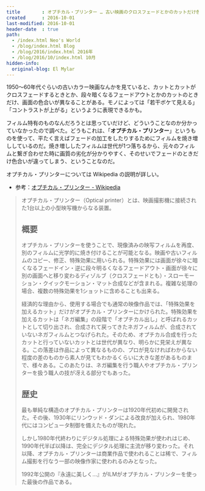 ```yaml
---
title        : オプチカル・プリンター … 古い映画のクロスフェードとかのカットだけ色合いが違うアレ
created      : 2016-10-01
last-modified: 2016-10-01
header-date  : true
path:
  - /index.html Neo's World
  - /blog/index.html Blog
  - /blog/2016/index.html 2016年
  - /blog/2016/10/index.html 10月
hidden-info:
  original-blog: El Mylar
---
```


1950～60年代ぐらいの古いカラー映画なんかを見ていると、カットとカットがクロスフェードするときとか、段々暗くなるフェードアウトとかのカットのときだけ、画面の色合いが異なることがある。モノによっては「若干ボケて見える」「コントラストが上がる」というように表現できるかも。

フィルム特有のものなんだろうとは思っていだけど、どういうことなのか分かっていなかったので調べた。どうもこれは、「__オプチカル・プリンター__」というものを使って、平たく言えばフェードの加工をしたりするためにフィルムを焼き増ししているのだ。焼き増ししたフィルムは世代が1つ落ちるから、元々のフィルムと繋ぎ合わせた時に画質の劣化が分かりやすく、そのせいでフェードのときだけ色合いが違ってしまう、ということなのだ。

オプチカル・プリンターについては Wikipedia の説明が詳しい。

- 参考：[オプチカル・プリンター - Wikipedia](https://ja.wikipedia.org/wiki/%E3%82%AA%E3%83%97%E3%83%81%E3%82%AB%E3%83%AB%E3%83%BB%E3%83%97%E3%83%AA%E3%83%B3%E3%82%BF%E3%83%BC)

> オプチカル・プリンター（Optical printer）とは、映画撮影機に接続された1台以上の小型映写機からなる装置。
> 
> ## 概要
> 
> オプチカル・プリンターを使うことで、現像済みの映写フィルムを再度、別のフィルムに光学的に焼き付けることが可能となる。映画や古いフィルムのコピー、修正、特殊効果に用いられる。特殊効果には画面が徐々に暗くなるフェードイン・逆に段々明るくなるフェードアウト・画面が徐々に別の画面へと移り変わるディゾルブ（クロスフェードとも）・スローモーション・クイックモーション・マット合成などが含まれる。複雑な処理の場合、複数の特殊効果を1ショットに含めることも出来る。
> 
> 経済的な理由から、使用する場合でも通常の映像作品では、「特殊効果を加えるカット」だけがオプチカル・プリンターにかけられた。特殊効果を加えるカットは「ネガ編集」の段階で「オプチカル出し」と呼ばれるカットとして切り出され、合成されて戻ってきたネガフィルムが、合成されていないネガフィルムとつなげられた。そのため、オプチカル合成を行ったカットと行っていないカットとは世代が異なり、明らかに見栄えが異なる。この落差は作品によって異なるものの、プロが見なければわからない程度の差のものから素人が見てもわかるくらいに大きな差があるものまで、様々ある。このあたりは、ネガ編集を行う職人やオプチカル・プリンターを扱う職人の技が冴える部分でもあった。
> 
> ## 歴史
> 
> 最も単純な構造のオプチカル・プリンターは1920年代初めに開発された。その後、1930年にリンウッド・ダンによる改良が加えられ、1980年代にはコンピュータ制御を備えたものが現れた。
> 
> しかし1980年代終わりにデジタル処理による特殊効果が使われはじめ、1990年代半ば以降は、完全にデジタル処理に主流が移り変わった。それ以降、オプチカル・プリンターは商業作品で使われることは稀で、フィルム撮影を行なう一部の映像作家に使われるのみとなった。
> 
> 1992年公開の『永遠に美しく…』がILMがオプチカル・プリンターを使った最後の作品である。
